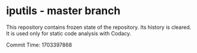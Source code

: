 # iputils - master branch

This repository contains frozen state of the repository.
Its history is cleared. It is used only for static code
analysis with Codacy.

Commit Time: 1703397868